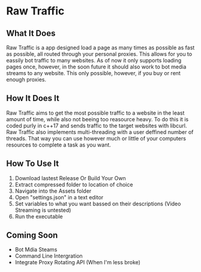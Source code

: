 # Raw Traffic


## What It Does
Raw Traffic is a app designed load a page as many times as possible as fast as possible, all routed through your personal proxies. This allows for you to eassily bot traffic to many websites. As of now it only supports loading pages once, however, in the soon future it should also work to bot media streams to any website. This only possible, however, if you buy or rent enough proxies.

## How It Does It
Raw Traffic aims to get the most possible traffic to a website in the least amount of time, while also not beeing too reasource heavy. To do this it is coded purly in c++17 and sends traffic to the target websites with libcurl. Raw Traffic also implements multi-threading with a user deffined number of threads. That way you can use however much or little of your computers resources to complete a task as you want.

## How To Use It
1) Download lastest Release Or Build Your Own
2) Extract compressed folder to location of choice
3) Navigate into the Assets folder
4) Open "settings.json" in a text editor
5) Set variables to what you want bassed on their descriptions (Video Streaming is untested)
6) Run the executable

## Coming Soon
 - Bot Mdia Steams
 - Command Line Intergration
 - Integrate Proxy Rotating API (When I'm less broke)

